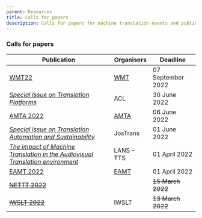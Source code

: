 ```yaml
---
parent: Resources
title: Calls for papers
description: Calls for papers for machine translation events and publications
---
```


### Calls for papers

| Publication | Organisers | Deadline |
| --- | --- | --- |
| [WMT22](/events/wmt22.md) | [WMT](/events/wmt.md) | 07 September 2022 |
| [*Special Issue on Translation Platforms*](https://www.aclweb.org/portal/content/special-issue-translation-platforms) | ACL | 30 June 2022 |
| [AMTA 2022](/events/amta2022.md) | [AMTA](/associations/amta.md) | 06 June 2022 |
| [*Special issue on Translation Automation and Sustainability*](https://jostrans.org/2b.3%20Jostrans%20SI%2041.pdf) | JosTrans | 01 June 2022 |
| [*The impact of Machine Translation in the Audiovisual Translation environment*](https://lans-tts.uantwerpen.be/index.php/LANS-TTS/announcement/view/21) | LANS – TTS | 01 April 2022 |
| [EAMT 2022](/events/eamt2022.md) | [EAMT](/associations/eamt.md) | 01 April 2022 |
| ~~[NETTT 2022](/events/nettt2022.md)~~ | | ~~15 March 2022~~ |
| ~~[IWSLT 2022](/events/iwslt2022.md)~~ | IWSLT | ~~13 March 2022~~ |

